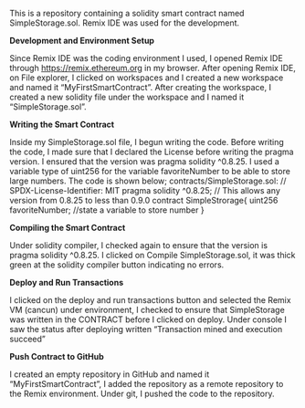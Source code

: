 This is a repository containing a solidity smart contract named SimpleStorage.sol. 
Remix IDE was used for the development. 

**Development and Environment Setup**

Since Remix IDE was the coding environment I used, I opened Remix IDE through https://remix.ethereum.org in my browser. 
After opening Remix IDE, on File explorer, I clicked on workspaces and I created a new workspace and named it “MyFirstSmartContract”. After creating the workspace, I created a new solidity file under the workspace and I named it “SimpleStorage.sol”. 

**Writing the Smart Contract**

Inside my SimpleStorage.sol file, I begun writing the code. Before writing the code, I made sure that I declared the License before writing the pragma version. I ensured that the version was pragma solidity ^0.8.25. I used a variable type of uint256 for the variable favoriteNumber to be able to store large numbers. The code is shown below;
contracts/SimpleStorage.sol: 
// SPDX-License-Identifier: MIT
pragma solidity ^0.8.25; // This allows any version from 0.8.25 to less than 0.9.0
contract SimpleStrorage{
    uint256 favoriteNumber; //state a variable to store number
}  

**Compiling the Smart Contract**

Under solidity compiler, I checked again to ensure that the version is pragma solidity ^0.8.25. I clicked on Compile SimpleStorage.sol, it was thick green at the solidity compiler button indicating no errors. 

**Deploy and Run Transactions**

I clicked on the deploy and run transactions button and selected the Remix VM (cancun) under environment, I checked to ensure that SimpleStorage was written in the CONTRACT before I clicked on deploy. Under console I saw the status after deploying written “Transaction mined and execution succeed”

**Push Contract to GitHub**

I created an empty repository in GitHub and named it “MyFirstSmartContract”, I added the repository as a remote repository to the Remix environment. Under git, I pushed the code to the repository.   
